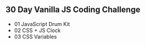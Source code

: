 ## 30 Day Vanilla JS Coding Challenge

- 01 JavaScript Drum Kit
- 02 CSS + JS Clock
- 03 CSS Variables